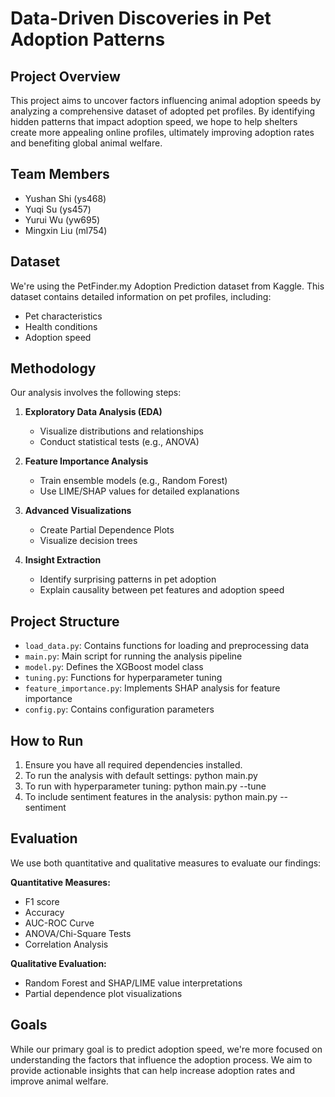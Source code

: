 # Data-Driven Discoveries in Pet Adoption Patterns

## Project Overview
This project aims to uncover factors influencing animal adoption speeds by analyzing a comprehensive dataset of adopted pet profiles. By identifying hidden patterns that impact adoption speed, we hope to help shelters create more appealing online profiles, ultimately improving adoption rates and benefiting global animal welfare.

## Team Members
- Yushan Shi (ys468)
- Yuqi Su (ys457)
- Yurui Wu (yw695)
- Mingxin Liu (ml754)

## Dataset
We're using the PetFinder.my Adoption Prediction dataset from Kaggle. This dataset contains detailed information on pet profiles, including:
- Pet characteristics
- Health conditions
- Adoption speed

## Methodology
Our analysis involves the following steps:

1. **Exploratory Data Analysis (EDA)**
   - Visualize distributions and relationships
   - Conduct statistical tests (e.g., ANOVA)

2. **Feature Importance Analysis**
   - Train ensemble models (e.g., Random Forest)
   - Use LIME/SHAP values for detailed explanations

3. **Advanced Visualizations**
   - Create Partial Dependence Plots
   - Visualize decision trees

4. **Insight Extraction**
   - Identify surprising patterns in pet adoption
   - Explain causality between pet features and adoption speed

## Project Structure
- `load_data.py`: Contains functions for loading and preprocessing data
- `main.py`: Main script for running the analysis pipeline
- `model.py`: Defines the XGBoost model class
- `tuning.py`: Functions for hyperparameter tuning
- `feature_importance.py`: Implements SHAP analysis for feature importance
- `config.py`: Contains configuration parameters

## How to Run
1. Ensure you have all required dependencies installed.
2. To run the analysis with default settings:
 python main.py
3. To run with hyperparameter tuning:
 python main.py --tune
4. To include sentiment features in the analysis:
 python main.py --sentiment


## Evaluation
We use both quantitative and qualitative measures to evaluate our findings:

**Quantitative Measures:**
- F1 score
- Accuracy
- AUC-ROC Curve
- ANOVA/Chi-Square Tests
- Correlation Analysis

**Qualitative Evaluation:**
- Random Forest and SHAP/LIME value interpretations
- Partial dependence plot visualizations

## Goals
While our primary goal is to predict adoption speed, we're more focused on understanding the factors that influence the adoption process. We aim to provide actionable insights that can help increase adoption rates and improve animal welfare.
